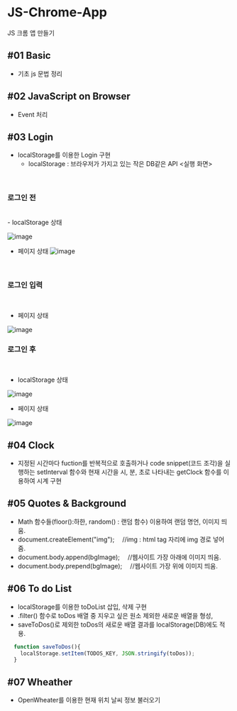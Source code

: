 # JS-Chrome-App
JS 크롬 앱 만들기

## #01 Basic 
- 기초 js 문법 정리

## #02 JavaScript on Browser
- Event 처리

## #03 Login
- localStorage를 이용한 Login 구현
  - localStorage : 브라우저가 가지고 있는 작은 DB같은 API
<실행 화면> 
<br>

### 로그인 전
<br>
- localStorage 상태

![image](https://github.com/user-attachments/assets/446756cd-93d9-4e7f-93df-8f553e6213e1)
- 페이지 상태
![image](https://github.com/user-attachments/assets/79e75c3c-cbdd-428a-b653-588de309332d)
<br>

### 로그인 입력
<br>

- 페이지 상태

![image](https://github.com/user-attachments/assets/541e11da-88fc-4310-8cae-f87f100aebe6)
<br>

### 로그인 후
<br>

- localStorage 상태

![image](https://github.com/user-attachments/assets/aa5fe4dd-06ea-4345-8d5e-ee5762f02bdf)

- 페이지 상태

![image](https://github.com/user-attachments/assets/b6342cd4-9d84-4586-aae4-410776e40cdc)
<br>
## #04 Clock
- 지정된 시간마다 fuction를 반복적으로 호출하거나 code snippet(코드 조각)을 실행하는 setInterval 함수와 
현재 시간을 시, 분, 초로 나타내는 getClock 함수를 이용하여 시계 구현

## #05 Quotes & Background
- Math 함수들(floor():하한, random() : 랜덤 함수) 이용하여 랜덤 명언, 이미지 띄움.
- document.createElement("img");     &emsp;//img : html tag 자리에 img 경로 넣어줌.
- document.body.append(bgImage);     &emsp;//웹사이트 가장 아래에 이미지 띄움.
- document.body.prepend(bgImage);    &emsp;//웹사이트 가장 위에 이미지 띄움.

## #06 To do List
- localStorage를 이용한 toDoList 삽입, 삭제 구현
- .filter() 함수로 toDos 배열 중 지우고 싶은 원소 제외한 새로운 배열을 형성,
- saveToDos()로 제외한 toDos의 새로운 배열 결과를 localStorage(DB)에도 적용.
```javascript echo
  function saveToDos(){
    localStorage.setItem(TODOS_KEY, JSON.stringify(toDos));
  }
```


## #07 Wheather
- OpenWheater를 이용한 현재 위치 날씨 정보 불러오기
